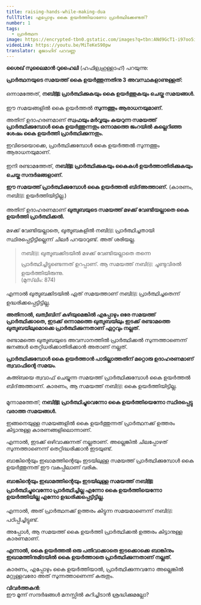```yaml
---
title: raising-hands-while-making-dua
fullTitle: എപ്പോഴും കൈ ഉയർത്തിയാണോ പ്രാർത്ഥിക്കേണ്ടത്?
number: 1
tags:
  - പ്രാർത്ഥന
image: https://encrypted-tbn0.gstatic.com/images?q=tbn:ANd9GcT1-i97oo5itExaXuxTlYhMOWjtC_fx3ZD4rg&usqp=CAU
videoLink: https://youtu.be/MiTeKeS90pw
translator: മുജാഹിദ് പറവണ്ണ
---
```

**ശൈഖ് സുലൈമാൻ റുഹൈലി** (ഹഫിള്വഹുള്ളാഹ്) പറയുന്നു:

**പ്രാർത്ഥനയുടെ സമയത്ത് കൈ ഉയർത്തുന്നതിനു 3 അവസ്ഥകളാണുള്ളത്:**

ഒന്നാമത്തേത്, **നബിﷺ പ്രാർത്ഥിക്കുകയും കൈ ഉയർത്തുകയും ചെയ്ത സമയങ്ങൾ.**

ഈ സമയങ്ങളിൽ കൈ ഉയർത്തൽ **സുന്നത്തും ആരാധനയുമാണ്.**

അതിന് ഉദാഹരണമാണ് **സ്വഫയും മർവ്വയും കയറുന്ന സമയത്ത് പ്രാർത്ഥിക്കുമ്പോൾ കൈ ഉയർത്തുന്നതും ഒന്നാമത്തെ ജംറയിൽ കല്ലെറിഞ്ഞ ശേഷം കൈ ഉയർത്തി പ്രാർത്ഥിക്കുന്നതും.**

ഇവിടെയൊക്കെ, പ്രാർത്ഥിക്കുമ്പോൾ കൈ ഉയർത്തൽ സുന്നത്തും ആരാധനയുമാണ്.

ഇനി രണ്ടാമത്തേത്, **നബിﷺ പ്രാർത്ഥിക്കുകയും കൈകൾ ഉയർത്താതിരിക്കുകയും ചെയ്ത സന്ദർഭങ്ങളാണ്.**

**ഈ സമയത്ത് പ്രാർത്ഥിക്കുമ്പോൾ കൈ ഉയർത്തൽ ബിദ്അത്താണ്.**
(കാരണം, നബിﷺ ഉയർത്തിയിട്ടില്ല.)

അതിന് ഉദാഹരണമാണ്  **ഖുത്വുബയുടെ സമയത്ത് മഴക്ക് വേണ്ടിയല്ലാതെ കൈ ഉയർത്തി പ്രാർത്ഥിക്കൽ.**

മഴക്ക് വേണ്ടിയല്ലാതെ, ഖുത്വുബകളിൽ നബിﷺ പ്രാർത്ഥിച്ചതായി സ്ഥിരപ്പെട്ടിട്ടില്ലെന്ന് ചിലർ പറയാറുണ്ട്. അത് ശരിയല്ല.

> നബിﷺ ഖുത്വുബക്കിടയിൽ മഴക്ക് വേണ്ടിയല്ലാതെ തന്നെ പ്രാർത്ഥിച്ചിട്ടുണ്ടെന്നത് ഉറപ്പാണ്. ആ സമയത്ത് നബിﷺ ചൂണ്ടുവിരൽ ഉയർത്തിയിരുന്നു.  
> (മുസ്‌ലിം: 874)

എന്നാൽ ഖുത്വുബക്കിടയിൽ ഏത് സമയത്താണ് നബിﷺ  പ്രാർത്ഥിച്ചതെന്ന് ഉദ്ധരിക്കപ്പെട്ടിട്ടില്ല.

**അതിനാൽ, ഖത്വീബിന് കഴിയുമെങ്കിൽ എപ്പോഴും ഒരേ സമയത്ത് പ്രാർത്ഥിക്കാതെ, ഇടക്ക് ഒന്നാമത്തെ ഖുത്വുബയിലും ഇടക്ക് രണ്ടാമത്തെ ഖുത്വുബയിലുമൊക്കെ പ്രാർത്ഥിക്കുന്നതാണ് ഏറ്റവും നല്ലത്.**

രണ്ടാമത്തെ ഖുത്വുബയുടെ അവസാനത്തിൽ പ്രാർത്ഥിക്കൽ സുന്നത്താണെന്ന് ജനങ്ങൾ തെറ്റിധരിക്കാതിരിക്കാൻ അതാണ് നല്ലത്.

**പ്രാർത്ഥിക്കുമ്പോൾ കൈ ഉയർത്താൻ പാടില്ലാത്തതിന് മറ്റൊരു ഉദാഹരണമാണ് ത്വവാഫിന്റെ സമയം**.

കഅ്ബയെ ത്വവാഫ് ചെയ്യുന്ന സമയത്ത് പ്രാർത്ഥിക്കുമ്പോൾ കൈ ഉയർത്തൽ ബിദ്അത്താണ്. കാരണം, ആ സമയത്ത് നബിﷺ കൈ ഉയർത്തിയിട്ടില്ല.

മൂന്നാമത്തേത്; **നബിﷺ  പ്രാർത്ഥിച്ചുവെന്നോ  കൈ ഉയർത്തിയെന്നോ സ്ഥിരപ്പെട്ടു വരാത്ത സമയങ്ങൾ.**

ഇങ്ങനെയുള്ള സമയങ്ങളിൽ കൈ ഉയർത്തുന്നത് പ്രാർത്ഥനക്ക് ഉത്തരം കിട്ടാനുള്ള കാരണങ്ങളിലൊന്നാണ്.

എന്നാൽ, ഇടക്ക് 
ഒഴിവാക്കുന്നത് നല്ലതാണ്. അല്ലെങ്കിൽ ചിലപ്പോഴത് സുന്നത്താണെന്ന് തെറ്റിദ്ധരിക്കാൻ ഇടയുണ്ട്.

ബാങ്കിന്റെയും ഇഖാമത്തിന്റെയും ഇടയിലുള്ള സമയത്ത് പ്രാർത്ഥിക്കുമ്പോൾ കൈ ഉയർത്തുന്നത് ഈ വകുപ്പിലാണ് വരിക.

**ബാങ്കിന്റെയും ഇഖാമത്തിന്റെയും ഇടയിലുള്ള സമയത്ത് നബിﷺ പ്രാർത്ഥിച്ചുവെന്നോ പ്രാർത്ഥിച്ചില്ല എന്നോ കൈ ഉയർത്തിയെന്നോ ഉയർത്തിയില്ല എന്നോ ഉദ്ധരിക്കപ്പെട്ടിട്ടില്ല.**

എന്നാൽ, അത് പ്രാർത്ഥനക്ക് ഉത്തരം കിട്ടുന്ന സമയമാണെന്ന് നബിﷺ പഠിപ്പിച്ചിട്ടുണ്ട്. 

അപ്പോൾ, ആ സമയത്ത് കൈ ഉയർത്തി പ്രാർത്ഥിക്കൽ ഉത്തരം കിട്ടാനുള്ള കാരണമാണ്.

**എന്നാൽ, കൈ ഉയർത്തൽ ഒരു പതിവാക്കാതെ ഇടക്കൊക്കെ ബാങ്കിനും ഇഖാമത്തിനുമിടയിൽ കൈ ഉയർത്താതെ പ്രാർത്ഥിക്കുന്നതാണ് നല്ലത്.**

കാരണം, എപ്പോഴും കൈ ഉയർത്തിയാൽ, പ്രാർത്ഥിക്കുന്നവനോ അല്ലെങ്കിൽ മറ്റുള്ളവരോ അത് സുന്നത്താണെന്ന് കരുതും. 

**വിവർത്തകൻ**:  
ഈ മൂന്ന് സന്ദർഭങ്ങൾ മനസ്സിൽ കുറിച്ചിടാൻ ശ്രദ്ധിക്കുമല്ലോ?